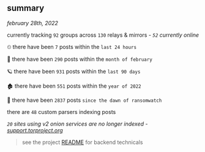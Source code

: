
## summary
_february 28th, 2022_

currently tracking `92` groups across `130` relays & mirrors - _`52` currently online_

⏲ there have been `7` posts within the `last 24 hours`

🦈 there have been `290` posts within the `month of february`

🪐 there have been `931` posts within the `last 90 days`

🏚 there have been `551` posts within the `year of 2022`

🦕 there have been `2837` posts `since the dawn of ransomwatch`

there are `48` custom parsers indexing posts

_`20` sites using v2 onion services are no longer indexed - [support.torproject.org](https://support.torproject.org/onionservices/v2-deprecation/)_

> see the project [README](https://github.com/thetanz/ransomwatch#ransomwatch--) for backend technicals
